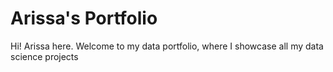 # Arissa's Portfolio

Hi! Arissa here. Welcome to my data portfolio, where I showcase all my data science projects


